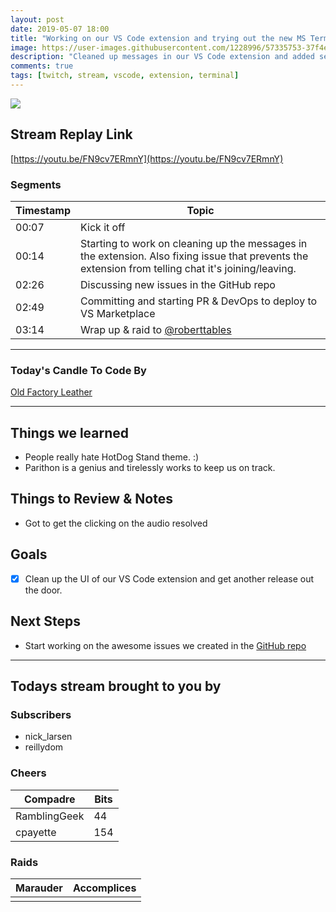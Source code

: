 ```yaml
---
layout: post
date: 2019-05-07 18:00
title: "Working on our VS Code extension and trying out the new MS Terminal bits"
image: https://user-images.githubusercontent.com/1228996/57335753-37f4ed00-70e9-11e9-9d5e-d3eacc4c1112.png
description: "Cleaned up messages in our VS Code extension and added several new issues for enhancements to GitHub.  Finally deployed an updated version to VS Marketplace."
comments: true
tags: [twitch, stream, vscode, extension, terminal]
---
```


<img src="{{page.image}}"/>

## Stream Replay Link

[https://youtu.be/FN9cv7ERmnY](https://youtu.be/FN9cv7ERmnY)

<!--more-->

### Segments

| Timestamp     | Topic
| ---           | ---
| 00:07         | Kick it off
| 00:14         | Starting to work on cleaning up the messages in the extension.  Also fixing issue that prevents the extension from telling chat it's joining/leaving.
| 02:26         | Discussing new issues in the GitHub repo
| 02:49         | Committing and starting PR & DevOps to deploy to VS Marketplace
| 03:14         | Wrap up & raid to [@roberttables](https://twitch.tv/roberttables)

---

### Today's Candle To Code By

[Old Factory Leather](https://amzn.to/2IHHPNJ)

---

## Things we learned

- People really hate HotDog Stand theme. :)
- Parithon is a genius and tirelessly works to keep us on track. 

## Things to Review & Notes

- Got to get the clicking on the audio resolved

## Goals

- [x] Clean up the UI of our VS Code extension and get another release out the door.

## Next Steps

- Start working on the awesome issues we created in the [GitHub repo](https://github.com/MichaelJolley/vscode-twitch-themer/issues)

---

## Todays stream brought to you by

### Subscribers

- nick_larsen
- reillydom

### Cheers

| Compadre          | Bits
| ---               | ---
| RamblingGeek      | 44
| cpayette          | 154

### Raids

| Marauder          | Accomplices
| ---               | ---
|                   |
